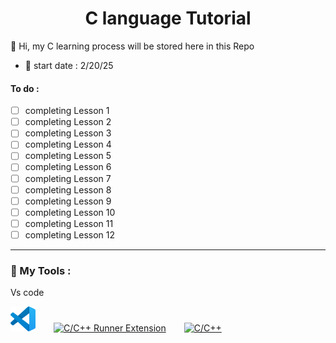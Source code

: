 ## <h1 align="center"> C language Tutorial </h1>

👋 Hi, my C learning process will be stored here in this Repo

- 🚀 start date : 2/20/25
  <!-- - 🌱 -->
  <!-- - ⚡ -->
  <!-- - 🏷️ -->

#### To do :

- [ ] completing Lesson 1
- [ ] completing Lesson 2
- [ ] completing Lesson 3
- [ ] completing Lesson 4
- [ ] completing Lesson 5
- [ ] completing Lesson 6
- [ ] completing Lesson 7
- [ ] completing Lesson 8
- [ ] completing Lesson 9
- [ ] completing Lesson 10
- [ ] completing Lesson 11
- [ ] completing Lesson 12

---

### 🧰 My Tools :

Vs code

<div>
  <div style="display: inline-block; margin-right: 25px;">
    <a href="https://code.visualstudio.com/" target="_blank" rel="noreferrer">
    <img
      src="https://raw.githubusercontent.com/devicons/devicon/master/icons/vscode/vscode-original.svg"
      alt="vscode"
      width="40"
      height="40"
    />
    </a>
  </div>
  <div style="display: inline-block; margin-right: 25px;">
    <a href="https://marketplace.visualstudio.com/items?itemName=franneck94.c-cpp-runner" target="_blank" rel="noreferrer" >
    <img  alt="C/C++ Runner Extension" src="https://franneck94.gallerycdn.vsassets.io/extensions/franneck94/c-cpp-runner/9.4.10/1739086200367/Microsoft.VisualStudio.Services.Icons.Default" width="40"
    height="40">
    </a>
  </div>
  <div style="display: inline-block; margin-right: 25px;">
    <a href="https://marketplace.visualstudio.com/items?itemName=ms-vscode.cpptools" target="_blank" rel="noreferrer" >
    <img class="image-display" alt="C/C++" src="https://ms-vscode.gallerycdn.vsassets.io/extensions/ms-vscode/cpptools/1.24.1/1739493821277/Microsoft.VisualStudio.Services.Icons.Default" width="40"
    height="40">
    </a>
  </div>
</div>
